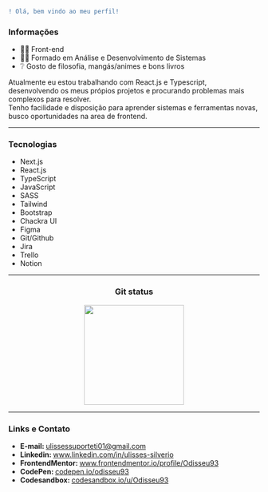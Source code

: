 
```diff 
! Olá, bem vindo ao meu perfil!
```

<div>
 <h3>Informações</h3>
 <ul>
  <li>👨‍💻  Front-end</li>
  <li>👨‍🎓  Formado em Análise e Desenvolvimento de Sistemas</li>
  <li>❔   Gosto de filosofia, mangás/animes e bons livros</li>
</ul>
<p>Atualmente eu estou trabalhando com React.js e Typescript,<br> desenvolvendo os meus própios projetos e procurando problemas mais complexos para resolver.<br>
Tenho facilidade e disposição para aprender sistemas e ferramentas novas, busco oportunidades na area de frontend.</p>
 
----
 
<h3>Tecnologias</h3>
 <ul>
   <li> Next.js</li>
   <li> React.js</li>
   <li> TypeScript</li>
   <li> JavaScript</li>
   <li> SASS</li>
   <li> Tailwind</li>
   <li> Bootstrap</li>
   <li> Chackra UI</li>
   <li> Figma</li>
   <li> Git/Github</li>
   <li> Jira</li>
   <li> Trello</li>
   <li> Notion</li>
</ul>

----

<div align="center">
<h3>Git status</h3>
 <img src="https://github-readme-stats.vercel.app/api?username=Odisseu93&show_icons=true&theme=buefy&include_all_commits=true&count_private=true" height=200em/>
</div>
 
----

<h3>Links e Contato</h3>
<ul align='left'>
 <li><b>E-mail: </b><a href="mailto:ulissessuporteti01@gmail.com">ulissessuporteti01@gmail.com</a></li>
 <li><b>Linkedin: </b><a href="https://www.linkedin.com/in/ulisses-silverio">www.linkedin.com/in/ulisses-silverio</a></li>
 <li><b>FrontendMentor: </b><a href="https://www.frontendmentor.io/profile/Odisseu93">www.frontendmentor.io/profile/Odisseu93</a></li>
 <li><b>CodePen: </b><a href="https://codepen.io/odisseu93">codepen.io/odisseu93</a></li>
 <li><b>Codesandbox: </b><a href="https://codesandbox.io/u/Odisseu93">codesandbox.io/u/Odisseu93</a></li>
</ul>


